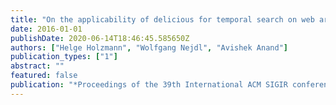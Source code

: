```yaml
---
title: "On the applicability of delicious for temporal search on web archives"
date: 2016-01-01
publishDate: 2020-06-14T18:46:45.585650Z
authors: ["Helge Holzmann", "Wolfgang Nejdl", "Avishek Anand"]
publication_types: ["1"]
abstract: ""
featured: false
publication: "*Proceedings of the 39th International ACM SIGIR conference on Research and Development in Information Retrieval*"
---
```


